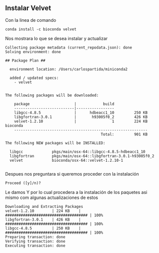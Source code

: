 ## Instalar Velvet
Con la linea de comando  

```
conda install -c bioconda velvet 
```  
Nos mostrara lo que se desea instalar y actualizar  

```
Collecting package metadata (current_repodata.json): done
Solving environment: done

## Package Plan ##

  environment location: /Users/carlospartida/miniconda2

  added / updated specs:
    - velvet


The following packages will be downloaded:

    package                    |            build
    ---------------------------|-----------------
    libgcc-4.8.5               |      hdbeacc1_10         250 KB
    libgfortran-3.0.1          |       h93005f0_2         426 KB
    velvet-1.2.10              |                1         224 KB  bioconda
    ------------------------------------------------------------
                                           Total:         901 KB

The following NEW packages will be INSTALLED:

  libgcc             pkgs/main/osx-64::libgcc-4.8.5-hdbeacc1_10
  libgfortran        pkgs/main/osx-64::libgfortran-3.0.1-h93005f0_2
  velvet             bioconda/osx-64::velvet-1.2.10-1
  
```  
Despues nos preguntara si queremos proceder con la instalación   

```
Proceed ([y]/n)?
```
 
Le damos Y por lo cual procedera a la instalación de los paquetes asi mismo com algunas actualizaciones de estos 

```
Downloading and Extracting Packages
velvet-1.2.10        | 224 KB    | ##################################### | 100% 
libgfortran-3.0.1    | 426 KB    | ##################################### | 100% 
libgcc-4.8.5         | 250 KB    | ##################################### | 100% 
Preparing transaction: done
Verifying transaction: done
Executing transaction: done
```